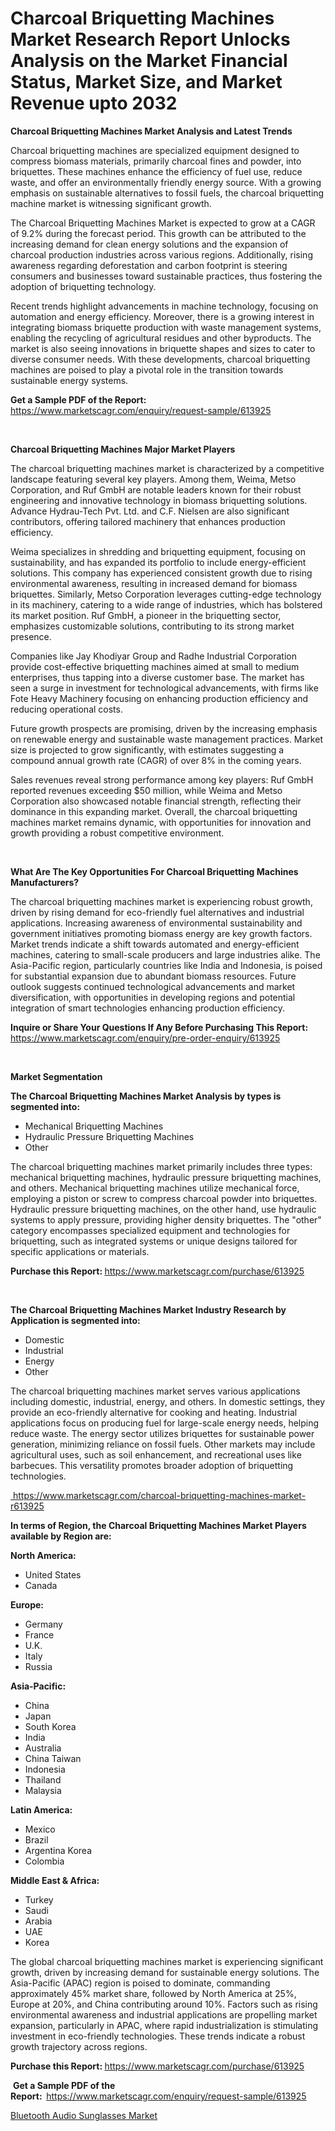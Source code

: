 <p><h1>Charcoal Briquetting Machines Market Research Report Unlocks Analysis on the Market Financial Status, Market Size, and Market Revenue upto 2032</h1></p><p><strong>Charcoal Briquetting Machines Market Analysis and Latest Trends</strong></p>
<p><p>Charcoal briquetting machines are specialized equipment designed to compress biomass materials, primarily charcoal fines and powder, into briquettes. These machines enhance the efficiency of fuel use, reduce waste, and offer an environmentally friendly energy source. With a growing emphasis on sustainable alternatives to fossil fuels, the charcoal briquetting machine market is witnessing significant growth.</p><p>The Charcoal Briquetting Machines Market is expected to grow at a CAGR of 9.2% during the forecast period. This growth can be attributed to the increasing demand for clean energy solutions and the expansion of charcoal production industries across various regions. Additionally, rising awareness regarding deforestation and carbon footprint is steering consumers and businesses toward sustainable practices, thus fostering the adoption of briquetting technology.</p><p>Recent trends highlight advancements in machine technology, focusing on automation and energy efficiency. Moreover, there is a growing interest in integrating biomass briquette production with waste management systems, enabling the recycling of agricultural residues and other byproducts. The market is also seeing innovations in briquette shapes and sizes to cater to diverse consumer needs. With these developments, charcoal briquetting machines are poised to play a pivotal role in the transition towards sustainable energy systems.</p></p>
<p><strong>Get a Sample PDF of the Report:&nbsp;</strong> <a href="https://www.marketscagr.com/enquiry/request-sample/613925?utm_campaign=2648&utm_medium=2&utm_source=Github&utm_content=ia&utm_term=24032025&utm_id=charcoal-briquetting-machines">https://www.marketscagr.com/enquiry/request-sample/613925</a></p>
<p>&nbsp;</p>
<p><strong>Charcoal Briquetting Machines Major Market Players</strong></p>
<p><p>The charcoal briquetting machines market is characterized by a competitive landscape featuring several key players. Among them, Weima, Metso Corporation, and Ruf GmbH are notable leaders known for their robust engineering and innovative technology in biomass briquetting solutions. Advance Hydrau-Tech Pvt. Ltd. and C.F. Nielsen are also significant contributors, offering tailored machinery that enhances production efficiency.</p><p>Weima specializes in shredding and briquetting equipment, focusing on sustainability, and has expanded its portfolio to include energy-efficient solutions. This company has experienced consistent growth due to rising environmental awareness, resulting in increased demand for biomass briquettes. Similarly, Metso Corporation leverages cutting-edge technology in its machinery, catering to a wide range of industries, which has bolstered its market position. Ruf GmbH, a pioneer in the briquetting sector, emphasizes customizable solutions, contributing to its strong market presence.</p><p>Companies like Jay Khodiyar Group and Radhe Industrial Corporation provide cost-effective briquetting machines aimed at small to medium enterprises, thus tapping into a diverse customer base. The market has seen a surge in investment for technological advancements, with firms like Fote Heavy Machinery focusing on enhancing production efficiency and reducing operational costs.</p><p>Future growth prospects are promising, driven by the increasing emphasis on renewable energy and sustainable waste management practices. Market size is projected to grow significantly, with estimates suggesting a compound annual growth rate (CAGR) of over 8% in the coming years.</p><p>Sales revenues reveal strong performance among key players: Ruf GmbH reported revenues exceeding $50 million, while Weima and Metso Corporation also showcased notable financial strength, reflecting their dominance in this expanding market. Overall, the charcoal briquetting machines market remains dynamic, with opportunities for innovation and growth providing a robust competitive environment.</p></p>
<p>&nbsp;</p>
<p><strong>What Are The Key Opportunities For Charcoal Briquetting Machines Manufacturers?</strong></p>
<p><p>The charcoal briquetting machines market is experiencing robust growth, driven by rising demand for eco-friendly fuel alternatives and industrial applications. Increasing awareness of environmental sustainability and government initiatives promoting biomass energy are key growth factors. Market trends indicate a shift towards automated and energy-efficient machines, catering to small-scale producers and large industries alike. The Asia-Pacific region, particularly countries like India and Indonesia, is poised for substantial expansion due to abundant biomass resources. Future outlook suggests continued technological advancements and market diversification, with opportunities in developing regions and potential integration of smart technologies enhancing production efficiency.</p></p>
<p><strong>Inquire or Share Your Questions If Any Before Purchasing This Report:</strong> <a href="https://www.marketscagr.com/enquiry/pre-order-enquiry/613925?utm_campaign=2648&utm_medium=2&utm_source=Github&utm_content=ia&utm_term=24032025&utm_id=charcoal-briquetting-machines">https://www.marketscagr.com/enquiry/pre-order-enquiry/613925</a></p>
<p>&nbsp;</p>
<p><strong>Market Segmentation</strong></p>
<p><strong>The Charcoal Briquetting Machines Market Analysis by types is segmented into:</strong></p>
<p><ul><li>Mechanical Briquetting Machines</li><li>Hydraulic Pressure Briquetting Machines</li><li>Other</li></ul></p>
<p><p>The charcoal briquetting machines market primarily includes three types: mechanical briquetting machines, hydraulic pressure briquetting machines, and others. Mechanical briquetting machines utilize mechanical force, employing a piston or screw to compress charcoal powder into briquettes. Hydraulic pressure briquetting machines, on the other hand, use hydraulic systems to apply pressure, providing higher density briquettes. The "other" category encompasses specialized equipment and technologies for briquetting, such as integrated systems or unique designs tailored for specific applications or materials.</p></p>
<p><strong>Purchase this Report:&nbsp;</strong><a href="https://www.marketscagr.com/purchase/613925?utm_campaign=2648&utm_medium=2&utm_source=Github&utm_content=ia&utm_term=24032025&utm_id=charcoal-briquetting-machines">https://www.marketscagr.com/purchase/613925</a></p>
<p>&nbsp;</p>
<p><strong>The Charcoal Briquetting Machines Market Industry Research by Application is segmented into:</strong></p>
<p><ul><li>Domestic</li><li>Industrial</li><li>Energy</li><li>Other</li></ul></p>
<p><p>The charcoal briquetting machines market serves various applications including domestic, industrial, energy, and others. In domestic settings, they provide an eco-friendly alternative for cooking and heating. Industrial applications focus on producing fuel for large-scale energy needs, helping reduce waste. The energy sector utilizes briquettes for sustainable power generation, minimizing reliance on fossil fuels. Other markets may include agricultural uses, such as soil enhancement, and recreational uses like barbecues. This versatility promotes broader adoption of briquetting technologies.</p></p>
<p><a href="https://www.marketscagr.com/charcoal-briquetting-machines-market-r613925?utm_campaign=2648&utm_medium=2&utm_source=Github&utm_content=ia&utm_term=24032025&utm_id=charcoal-briquetting-machines">&nbsp;https://www.marketscagr.com/charcoal-briquetting-machines-market-r613925</a></p>
<p><strong>In terms of Region, the Charcoal Briquetting Machines Market Players available by Region are:</strong></p>
<p>
    <p> <strong> North America: </strong>
        <ul>
            <li>United States</li>
            <li>Canada</li>
        </ul>
        </p> 
    <p> <strong> Europe: </strong>
        <ul>
            <li>Germany</li>
            <li>France</li>
            <li>U.K.</li>
            <li>Italy</li>
            <li>Russia</li>
        </ul>
        </p> 
    <p> <strong> Asia-Pacific: </strong>
        <ul>
            <li>China</li>
            <li>Japan</li>
            <li>South Korea</li>
            <li>India</li>
            <li>Australia</li>
            <li>China Taiwan</li>
            <li>Indonesia</li>
            <li>Thailand</li>
            <li>Malaysia</li>
        </ul>
        </p> 
    <p> <strong> Latin America: </strong>
        <ul>
            <li>Mexico</li>
            <li>Brazil</li>
            <li>Argentina Korea</li>
            <li>Colombia</li>
        </ul>
        </p> 
    <p> <strong> Middle East & Africa: </strong>
        <ul>
            <li>Turkey</li>
            <li>Saudi</li>
            <li>Arabia</li>
            <li>UAE</li>
            <li>Korea</li>
        </ul>
    </p>
    </p>
<p><p>The global charcoal briquetting machines market is experiencing significant growth, driven by increasing demand for sustainable energy solutions. The Asia-Pacific (APAC) region is poised to dominate, commanding approximately 45% market share, followed by North America at 25%, Europe at 20%, and China contributing around 10%. Factors such as rising environmental awareness and industrial applications are propelling market expansion, particularly in APAC, where rapid industrialization is stimulating investment in eco-friendly technologies. These trends indicate a robust growth trajectory across regions.</p></p>
<p><strong>Purchase this Report: </strong><a href="https://www.marketscagr.com/purchase/613925?utm_campaign=2648&utm_medium=2&utm_source=Github&utm_content=ia&utm_term=24032025&utm_id=charcoal-briquetting-machines">https://www.marketscagr.com/purchase/613925</a></p>
<p>&nbsp;<strong>Get a Sample PDF of the Report:&nbsp;&nbsp;</strong><a href="https://www.marketscagr.com/enquiry/request-sample/613925?utm_campaign=2648&utm_medium=2&utm_source=Github&utm_content=ia&utm_term=24032025&utm_id=charcoal-briquetting-machines">https://www.marketscagr.com/enquiry/request-sample/613925</a></p>
<p><strong></strong></p>
<p><p><a href="https://github.com/nafidurii/Market-Research-Report-List-1/blob/main/bluetooth-audio-sunglasses-market.md?utm_campaign=2648&utm_medium=2&utm_source=Github&utm_content=ia&utm_term=24032025&utm_id=charcoal-briquetting-machines">Bluetooth Audio Sunglasses Market</a></p></p>